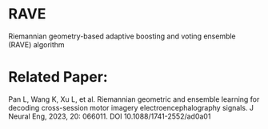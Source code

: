 # RAVE
Riemannian geometry-based adaptive boosting and voting ensemble (RAVE) algorithm

# Related Paper:
Pan L, Wang K, Xu L, et al. Riemannian geometric and ensemble learning for decoding cross-session motor imagery electroencephalography signals. J Neural Eng, 2023, 20: 066011. DOI 10.1088/1741-2552/ad0a01


